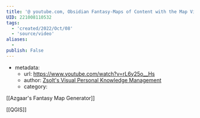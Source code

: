 ```yaml
---
title: '@ youtube.com, Obsidian Fantasy-Maps of Content with the Map View & Leaflet plugins + Azgaar's Map Generator & QGIS'
UID: 221008110532
tags:
  - 'created/2022/Oct/08'
  - 'source/video'
aliases:
  - 
publish: False
---
```

- metadata:
	- url: https://www.youtube.com/watch?v=rL6y25o__Hs
	- author: [Zsolt's Visual Personal Knowledge Management](https://www.youtube.com/c/VisualPKM)
	- category:


[[Azgaar's Fantasy Map Generator]]

[[QGIS]]